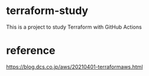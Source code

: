 # terraform-study
This is a project to study Terraform with GitHub Actions


# reference

https://blog.dcs.co.jp/aws/20210401-terraformaws.html
